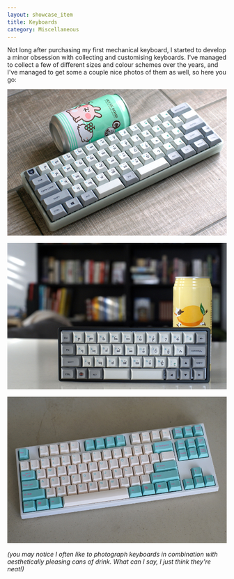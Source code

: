 ```yaml
---
layout: showcase_item
title: Keyboards
category: Miscellaneous
---
```


Not long after purchasing my first mechanical keyboard, I started to develop a minor obsession with collecting and customising keyboards. I've managed to collect a few of different sizes and colour schemes over the years, and I've managed to get some a couple nice photos of them as well, so here you go:

![](/assets/images/showcase/dz60.jpg)

![](/assets/images/showcase/daisy.jpg)

![](/assets/images/showcase/xd87.jpg)

*(you may notice I often like to photograph keyboards in combination with aesthetically pleasing cans of drink. What can I say, I just think they're neat!)*
